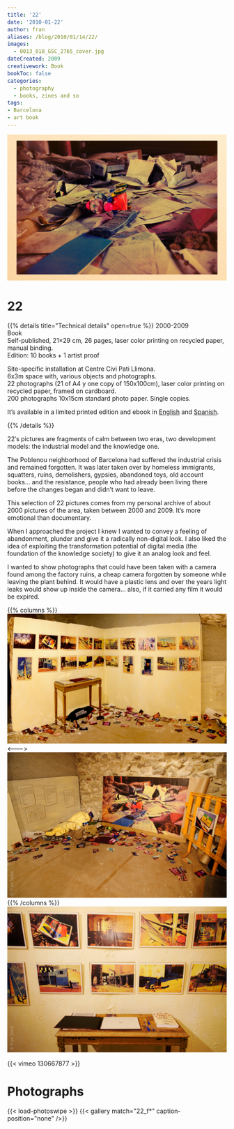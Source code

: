 ```yaml
---
title: '22'
date: '2010-01-22'
author: fran
aliases: /blog/2010/01/14/22/
images:
  - 0013_018_GSC_2765_cover.jpg
dateCreated: 2009
creativework: Book
bookToc: false
categories:
  - photography
  - books, zines and so
tags:
- Barcelona
- art book
---
```


![22_fran_simo_05.jpg](22_fran_simo_05.jpg)
# 22 
{{% details title="Technical details" open=true %}}
2000-2009  
Book  
Self-published, 21×29 cm, 26 pages, laser color printing on recycled paper, manual binding.  
Edition: 10 books + 1 artist proof

Site-specific installation at Centre Civi Pati Llimona.  
6x3m space with, various objects and photographs.  
22 photographs (21 of A4 y one copy of 150x100cm), laser color printing on recycled paper, framed on cardboard.  
200 photographs 10x15cm standard photo paper. Single copies.

It’s available in a limited printed edition and ebook in [English](http://www.lulu.com/shop/fran-sim%C3%B3/22/ebook/product-20663836.html) and [Spanish](http://www.lulu.com/shop/fran-sim%C3%B3/22/ebook/product-18680983.html).

{{% /details %}}

22′s pictures are fragments of calm between two eras, two development models: the industrial model and the knowledge one.

The Poblenou neighborhood of Barcelona had suffered the industrial crisis and remained forgotten. It was later taken over by homeless immigrants, squatters, ruins, demolishers, gypsies, abandoned toys, old account books… and the resistance, people who had already been living there before the changes began and didn’t want to leave.

This selection of 22 pictures comes from my personal archive of about 2000 pictures of the area, taken between 2000 and 2009. It’s more emotional than documentary.

When I approached the project I knew I wanted to convey a feeling of abandonment, plunder and give it a radically non-digital look. I also liked the idea of exploiting the transformation potential of digital media (the foundation of the knowledge society) to give it an analog look and feel.

I wanted to show photographs that could have been taken with a camera found among the factory ruins, a cheap camera forgotten by someone while leaving the plant behind. It would have a plastic lens and over the years light leaks would show up inside the camera… also, if it carried any film it would be expired.

{{% columns %}}
![ISC9166-Edit-2.jpg](ISC9166-Edit-2.jpg) 
<--->
![ISC9178.jpg](ISC9178.jpg)
{{% /columns %}}
![ISC9179_dxo.jpg](ISC9179_dxo.jpg)


{{< vimeo 130667877 >}}



# Photographs

{{< load-photoswipe >}}
{{< gallery match="22_f*" caption-position="none" />}}